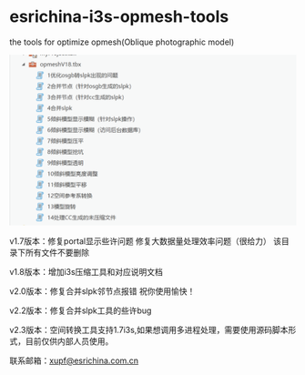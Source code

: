 # esrichina-i3s-opmesh-tools
the tools for optimize opmesh(Oblique photographic model)

![](tools.png)


v1.7版本：修复portal显示些许问题 修复大数据量处理效率问题（很给力） 该目录下所有文件不要删除

v1.8版本：增加i3s压缩工具和对应说明文档

v2.0版本：修复合并slpk邻节点报错
祝你使用愉快！

v2.2版本：修复合并slpk工具的些许bug

v2.3版本：空间转换工具支持1.7i3s,如果想调用多进程处理，需要使用源码脚本形式，目前仅供内部人员使用。

联系邮箱：xupf@esrichina.com.cn
